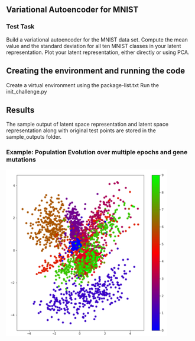 ## Variational Autoencoder for MNIST
### Test Task
 Build a variational autoencoder for the MNIST data set. Compute the mean value and the
standard deviation for all ten MNIST classes in your latent representation. Plot your latent
representation, either directly or using PCA.

## Creating the environment and running the code

Create a virtual environment using the package-list.txt
Run the init_challenge.py

## Results

The sample output of latent space representation and latent space representation along with original test points are stored in the sample_outputs folder.

### Example: Population Evolution over multiple epochs and gene mutations

<div>
<img src="/sample_outputs/Latent_space_image.png" height="450">
</div>
